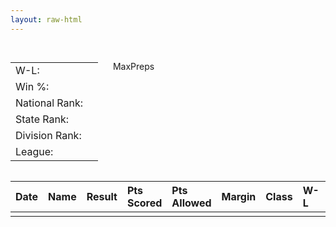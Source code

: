 ```yaml
---
layout: raw-html
---
```

<html>
    <head>
        <title>Schedule</title>
        <meta name="viewport" content="width=device-width, initial-scale=1">
        <script src="https://code.jquery.com/jquery-3.4.1.min.js"></script>
        <script src="https://cdnjs.cloudflare.com/ajax/libs/knockout/3.5.0/knockout-min.js"></script>
        <script src="https:////cdn.datatables.net/1.10.20/js/jquery.dataTables.min.js"></script>
        <link rel="stylesheet" href="https://stackpath.bootstrapcdn.com/bootstrap/4.3.1/css/bootstrap.min.css" integrity="sha384-ggOyR0iXCbMQv3Xipma34MD+dH/1fQ784/j6cY/iJTQUOhcWr7x9JvoRxT2MZw1T" crossorigin="anonymous">
        <link rel="stylesheet" href="https://cdn.datatables.net/1.10.20/css/jquery.dataTables.min.css" />
        <style>
            #schedule table {
                text-align: left;
            }
            tr.even-row {
                background-color: #e0e0e0 !important;
            }
            tr.odd-row {
            }
            #summary > div {
                display: flex;
            }
            #summary ul {
                display: block;
                list-style-type: none;
            }
        </style>
    </head>
    <body>
        <div id="summary">
            <h2 data-bind="text: name"></h2>
            <div>
                <div>
                    <table>
                        <tr>
                            <td>W-L:</td>
                            <td data-bind="text: winLossRecord"></td>
                        </tr>
                        <tr>
                            <td>Win %:</td>
                            <td data-bind="text: winPercentage"></td>
                        </tr>
                        <tr>
                            <td>National Rank:</td>
                            <td data-bind="text: nationalRank"></td>
                        </tr>
                        <tr>
                            <td>State Rank:</td>
                            <td data-bind="text: stateRank"></td>
                        </tr>
                        <tr>
                            <td>Division Rank:</td>
                            <td data-bind="text: divisionRank"></td>
                        </tr>
                        <tr>
                            <td>League:</td>
                            <td data-bind="text: stateClass"></td>
                        </tr>
                    </table>
                </div>
                <div>
                    <ul>
                        <li>
                            <a data-bind="attr: {href: boysTeamUrl}, text: 'Boys'"></a>
                        <li>
                        </li>
                            <a data-bind="attr: {href: girlsTeamUrl}, text: 'Girls'"></a>
                        </li>
                        <li>
                            <a data-bind="attr: {href: maxPrepsUrl}">MaxPreps</a>
                        </li>
                    </ul>
                </div>
            </div>
        </div>
        <div id="schedule">
            <table>
                <thead>
                    <tr>
                        <th>Date</th>
                        <th>Name</th>
                        <th>Result</th>
                        <th>Pts Scored</th>
                        <th>Pts Allowed</th>
                        <th>Margin</th>
                        <th>Class</th>
                        <th>W-L</th>
                        <th>Win %</th>
                        <th>National Rank</th>
                        <th>State Rank</th>
                        <th>Division Rank</th>
                        <th>Stats</th>
                    </tr>
                </thead>
                <tbody data-bind="foreach: games">
                    <tr>
                        <td data-bind="attr: {'data-sort': gameIndex}">
                            <!-- ko if: hasBeenPlayed -->
                                <a data-bind="text: date, attr: {href: gameLink}"></a>
                            <!-- /ko -->
                            <!-- ko ifnot: hasBeenPlayed -->
                                <span data-bind="text: date"></span>
                            <!-- /ko -->
                        </td>
                        <td>
                            <a data-bind="text: nameAndLocation, attr: {href: opponent.teamUrl}"></a>
                        </td>
                        <td data-bind="text: winText"></td>
                        <td data-bind="text: pointsScored"></td>
                        <td data-bind="text: pointsAllowed"></td>
                        <td data-bind="text: pointMargin"></td>
                        <td data-bind="text: opponent.stateClass"></td>
                        <td data-bind="text: opponent.winLossRecord"></td>
                        <td data-bind="text: opponent.winPercentage"></td>
                        <td data-bind="text: opponent.nationalRank"></td>
                        <td data-bind="text: opponent.stateRank"></td>
                        <td data-bind="text: opponent.divisionRank"></td>
                        <td>
                            <a data-bind="text: 'Stats', attr: {href: opponent.statsUrl}"></a>
                        </td>
                    </tr>
                </tbody>
            </table>
        </div>
    </body>
    <script type="text/javascript">

        class TeamInfo {
            constructor(maxPrepsTeamId, season, loadScheduleTeamInfo){
                this.maxPrepsTeamId = maxPrepsTeamId;
                this.season = season;
                this.loadScheduleTeamInfo = loadScheduleTeamInfo;
            }
            games = [];

            name = "Unknown";
            stateClass = "";
            winLossRecord = "";
            nationalRank = "";
            stateRank = "";
            divisionRank = "";
            statsUrl = "";
            teamUrl = "";
            girlsTeamUrl = "";
            boysTeamUrl = "";

            get maxPrepsUrl(){
                return `https://www.maxpreps.com/high-schools/${this.maxPrepsTeamId}/${this.season}/schedule.htm`;
            }

            get winPercentage() {
                let split = this.winLossRecord.split("-");
                if(split.length == 2){
                    let wins = parseInt(split[0]);
                    let losses = parseInt(split[1]);
                    let winPercentage = 100 * wins / (wins + losses);
                    return winPercentage.toFixed(0) + "%";
                }
                return "";
            }

            get sportId() {
                if(this.season == null){
                    return "basketball";
                }else{
                    return `basketball-winter-${this.season}`;
                }
            }

            request(obj) {
                return new Promise((resolve, reject) => {
                    let xhr = new XMLHttpRequest();
                    xhr.open(obj.method || "GET", obj.url);
                    xhr.responseType = "document";
                    if (obj.headers) {
                        Object.keys(obj.headers).forEach(key => {
                            xhr.setRequestHeader(key, obj.headers[key]);
                        });
                    }
                    xhr.onload = () => {
                        if (xhr.status >= 200 && xhr.status < 300) {
                            resolve(xhr.responseXML);
                        } else {
                            reject(xhr.statusText);
                        }
                    };
                    xhr.onerror = () => reject(xhr.statusText);
                    xhr.send(obj.body);
                });
            };

            async load(){
                try
                {
                    this.infoUrl = `https://preps.origas.org/high-schools/${this.maxPrepsTeamId}/${this.season}/home.htm`;
                    let infoPromise = await this.request({url: this.infoUrl});
                    let infoResponse = await infoPromise;

                    await this.parse(infoResponse);
                }
                catch(e)
                {
                    console.error(e);
                }
            }

            async parse(infoXml){
                this.infoDoc = infoXml;
                this.infoBodyElement = $(this.infoDoc);

                this.name = "Unknown";
                let headers = this.infoDoc.getElementsByTagName("h1");
                if(headers.length > 0){
                    let headerText = headers[0].innerText;
                    this.name = headerText.replace(" High", "").replace(" School", "").replace(" Basketball", "").replace(" Boys", "").replace(" Basketball Team Info", "").replace(/[0-9]/g, "").trim();
                }

                this.stateClass = "";
                let rankHeadings = this.infoBodyElement.find(".Anchor__StyledAnchor-sc-1fyvlgd-0.gMjAj");
                if(rankHeadings.length == 3){
                    this.stateClass = rankHeadings[1].innerText.replace(" Division", "");
                }

                this.winLossRecord = this.parseTextFromSelector(this.infoBodyElement, ".StyledText-sc-yyz0ad-0.ltKDV.f18_bold")

                /*
                let ranks = this.infoBodyElement.find(".Text__StyledText-jknly0-0.iMvTHW");
                if(ranks.length > 1){
                    this.stateRank = ranks[0].innerText.replace("#", "");

                    if(ranks.length > 2){
                        this.nationalRank = ranks[2].innerText.replace("#", "");
                        this.divisionRank = ranks[1].innerText.replace("#", "");
                    }else{
                        this.nationalRank = ranks[1].innerText.replace("#", "");
                        this.divisionRank = "";
                    }
                }
                */

                var xpath = "//span[contains(text(),'#')]";
                var xpathResults = this.infoDoc.evaluate(xpath, this.infoDoc, null, XPathResult.ANY_TYPE, null)
                let rankNumbers = [];
                var rankNode;
                while(rankNode = xpathResults.iterateNext()){
                    rankNumbers.push(parseInt(rankNode.innerText.replace("#","")));
                }
                if(rankNumbers.length == 1){
                    this.stateRank = rankNumbers[0];
                }else if(rankNumbers.length >= 2){
                    rankNumbers = rankNumbers.sort((a, b) => a - b);
                    this.divisionRank = rankNumbers[0];
                    this.stateRank = rankNumbers[1];
                    if(rankNumbers.length > 2){
                        this.nationalRank = rankNumbers[2];
                    }
                }

                this.statsUrl = `https://preps.origas.org/high-schools/${this.maxPrepsTeamId}/${this.season}/stats.htm`;

                let urlSplit = window.location.href.split("?");
                let noParamsUrl = urlSplit[0];
                let params = urlSplit.length > 1 ? urlSplit[1] : "";

                let urlSearch = new URLSearchParams(params);
                urlSearch.set("teamId", this.maxPrepsTeamId);
                if(this.season != null){
                    urlSearch.set("season", this.season);
                }
                this.teamUrl = noParamsUrl + "?" + urlSearch.toString();

                let girlsSeasonStart = "girls-";
                if(this.season.indexOf(girlsSeasonStart) >= 0){
                    this.girlsTeamUrl = this.teamUrl;
                    let boysSeason = this.season.substring(girlsSeasonStart.length);
                    urlSearch.set("season", boysSeason);
                    this.boysTeamUrl = noParamsUrl + "?" + urlSearch.toString();
                }else{
                    this.boysTeamUrl = this.teamUrl;
                    let girlsSeason = girlsSeasonStart + this.season;
                    urlSearch.set("season", girlsSeason);
                    this.girlsTeamUrl = noParamsUrl + "?" + urlSearch.toString();
                }

                if(this.loadScheduleTeamInfo){
                    let scheduleUrl = `https://preps.origas.org/high-schools/${this.maxPrepsTeamId}/${this.season}/schedule.htm`;
                    let schedulePromise = this.request({url: scheduleUrl});
                    let scheduleResponse = await schedulePromise;
                    let scheduleElement = scheduleResponse.getElementsByTagName("tbody")[0];
                    let scheduleRows = scheduleElement.getElementsByTagName("tr");
                    let loadingPromises = [];
                    for(var i = 0; i < scheduleRows.length; i++){
                        let loadingPromise = this.loadGame(scheduleRows[i], i);
                        loadingPromises.push(loadingPromise)
                    }
                    await Promise.all(loadingPromises);
                }
            }

            async loadGame(gameRow, i){
                let game = new Game(gameRow, i, this.season);
                if(game.opponentId != null){
                    this.games.push(game);
                    await game.load();
                }
            }

            parseTextFromSelectorLast(bodyElement, selector){
                let found = bodyElement.find(selector);
                if(found.length > 0){
                    return found[found.length - 1].innerText;
                }
                return "";
            }

            parseTextFromSelectorIndex(bodyElement, selector, index){
                let found = bodyElement.find(selector);
                if(found.length > index){
                    return found[index].innerText;
                }
                return "";
            }

            parseTextFromSelector(bodyElement, selector){
                return this.parseTextFromSelectorIndex(bodyElement, selector, 0);
            }

            parseText
        }

        class Game{
            constructor(gameRow, gameIndex, season){
                this.gameRow = gameRow;
                this.gameIndex = gameIndex;
                this.season = season;
                this.isWin = false;
                this.score = "";
                this.pointsScored = "";
                this.pointsAllowed = "";
                this.pointMargin = "";
                this.gameLink = "";
                this.hasBeenPlayed = false;
                this.opponentId = null;
                this.date = "";

                let gameCells = this.gameRow.getElementsByTagName("td");
                if(gameCells.length < 4){
                    return;
                }

                let dateCell = gameCells[0];
                let gameDateElements = dateCell.getElementsByTagName("div");
                if(gameDateElements.length > 0){
                    let dateText = gameDateElements[0].innerText;
                    this.date = dateText.split(", ")[1];
                }

                let opponentCell = gameCells[2];
                this.isHome = opponentCell.innerText.indexOf("Home") >= 0;
                let opponentLinkElements = gameRow.getElementsByTagName("a");
                if(opponentLinkElements.length > 0){
                    let link = opponentLinkElements[0].getAttribute("href");
                    if(link != null){
                        let splitLink = link.split("/");
                        if(splitLink.length >= 3){
                            this.opponentId = splitLink[4];
                        }
                    }
                }

                let resultCell = gameCells[3];
                var resultSpans = resultCell.getElementsByTagName("span");
                if(resultSpans.length >= 2){
                    this.isWin = resultSpans[0].innerText.indexOf("W") >= 0;
                    this.score = resultSpans[1].innerText;
                    let scoreSplit = this.score.split("-");
                    this.pointsScored = parseInt(this.isWin ? scoreSplit[0] : scoreSplit[1]);
                    this.pointsAllowed = parseInt(this.isWin ? scoreSplit[1] : scoreSplit[0]);
                    this.pointMargin = this.pointsScored - this.pointsAllowed;
                    var gameLinks = resultCell.getElementsByTagName("a");
                    if(gameLinks.length > 0){
                        this.gameLink = "https://preps.origas.org/" + gameLinks[0].getAttribute("href");
                    }
                    this.hasBeenPlayed = true;
                }
            }

            get winText() {
                if(this.hasBeenPlayed){
                    return this.isWin ? "W" : "L";
                }else{
                    return "";
                }
            }

            get nameAndLocation() {
                return `${this.isHome ? "" : "@"} ${this.opponent.name}`;
            }

            async load(){
                this.opponent = new TeamInfo(this.opponentId, this.season, false);
                await this.opponent.load();
            }
            parseTextFromFirstClassItem(className){
                let found = this.gameRow.getElementsByClassName(className);
                if(found.length > 0){
                    return found[0].innerText;
                }
                return "";
            }
        }

        $(async function(){
            let urlSearch = new URLSearchParams(window.location.search);
            let teamId = urlSearch.get("teamId");
            if(teamId == null){
                teamId = "college-view-academy-eagles-(lincoln,ne)";
            }
            let season = urlSearch.get("season");
            if(season == null){
                let date = new Date();
                let year = date.getFullYear() - 2000;
                if(date.getMonth() >= 6){
                    year += 1;
                }
                season = `basketball-winter-${year-1}-${year}`;
            }
            let team = new TeamInfo(teamId, season, true);
            await team.load();
            ko.applyBindings(team);
            $("#schedule > table").DataTable({
                paging: false, 
                searching: false,
                info: false,
                stripeClasses: ['odd-row', 'even-row']
            });
            window.team = team;
            document.title = team.name + " Schedule";
        });
    </script>
</html>
